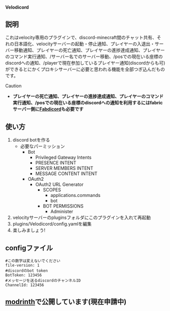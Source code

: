 #### Velodicord
## 説明
これはvelocity専用のプラグインで、discord-minecraft間のチャット共有、それの日本語化、velocityサーバーの起動・停止通知、プレイヤーの入退出・サーバー移動通知、プレイヤーの死亡通知、プレイヤーの進捗達成通知、プレイヤーのコマンド実行通知、/サーバー名でのサーバー移動、/posでの現在いる座標のdiscordへの通知、/playerで現在参加しているプレイヤー通知(discordからも可)ができるとにかくプロキシサーバーに必要と思われる機能を全部つぎ込んだものです。
> [!CAUTION]
> - **プレイヤーの死亡通知、プレイヤーの進捗達成通知、プレイヤーのコマンド実行通知、/posでの現在いる座標のdiscordへの通知を利用するにはfabricサーバー側に[Fabdicord](https://modrinth.com/project/fabdicord)も必要です**
## 使い方
1. discord botを作る
   - 必要なパーミッション
     - Bot
       - Privileged Gateway Intents
       - PRESENCE INTENT
       - SERVER MEMBERS INTENT
       - MESSAGE CONTENT INTENT
     - OAuth2
       - OAuth2 URL Generator
         - SCOPES
           - applications.commands
           - bot
         - BOT PERMISSIONS
           - Administer
1. velocityサーバーのpluginsフォルダにこのプラグインを入れて再起動
1. plugins/Velodicord/config.yamlを編集
1. 楽しみましょう!
## configファイル
```
#この数字は変えないでください
file-version: 1
#discordのbot token
BotToken: 123456
#メッセージを送るdiscordのチャンネルID
ChannelId: 123456
```
## [modrinth](https://modrinth.com/project/velodicord)で公開しています(現在申請中)

